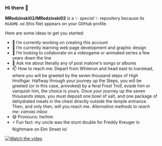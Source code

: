 ### Hi there 👋


**MRedzinski02/MRedzinski02** is a ✨ _special_ ✨ repository because its `README.md` (this file) appears on your GitHub profile.

Here are some ideas to get you started:

- 🔭 I’m currently working on creating this account
- 🌱 I’m currently learning web page development and graphic design
- 👯 I’m looking to collaborate on a videogame or animated series a few years down the line
- 💬 Ask me about literally any of post malone's songs or albums
- 📫 How to reach me: Depart from Whiterun and head east to Ivarstead, where you will be greeted by the seven thousand steps of High Hrothgar. Halfway through your journey up the Steps, you will be greeted (or in this case, provoked) by a feral Frost Troll, evade him or vanquish him, the choice is yours. Once your journey up the seven thousands steps, you must deposit one bowl of salt, and one package of dehydrated meats in the chest directly outside the temple entrance. Then, and only then, will you reach me. *Alternative methods to reach me: canvas inbox*
- 😄 Pronouns: he/him
- ⚡ Fun fact: my uncle was the stunt double for Freddy Kreuger in Nightmare on Elm Street lol

[![Watch the video](https://imgur.com/ijWEgZr.png)](https://www.youtube.com/watch?v=4Ukh9aQBzWc)
